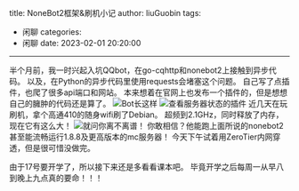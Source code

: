 title: NoneBot2框架&刷机小记
author: liuGuobin
tags:
  - 闲聊
categories:
  - 闲聊
date: 2023-02-01 20:20:00
---
半个月前，我一时兴起入坑QQbot，在go-cqhttp和nonebot2上接触到异步代码。
以及，在Python的异步代码里使用requests会堵塞这个问题。
自己写了点插件，也爬了很多api端口和网站。
本来想着在官网上也发布一个插件的，但是想想自己的臃肿的代码还是算了。
![Bot长这样](https://s2.loli.net/2023/02/02/V57JDlnIgtaz2iq.png)
![查看服务器状态的插件](https://s2.loli.net/2023/02/02/x8DAz94RnSQHZVJ.png)
近几天在玩刷机，拿个高通410的随身wifi刷了Debian。
超频到2.1GHz，同时释放了内存，现在它有这么大！
![就问你离不离谱！](https://s2.loli.net/2023/02/02/JeSaDVBqiMIc5yZ.png)
你敢相信？他能跑上面所说的nonebot2
甚至能流畅运行1.8.8及更高版本的mc服务器！
今天下午试着用ZeroTier内网穿透，但是很可惜没做完。

由于17号要开学了，所以接下来还是多看看课本吧。
毕竟开学之后每周一从早八到晚上九点真的要命！！！